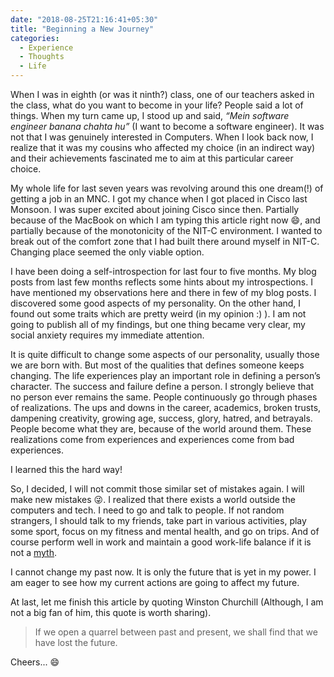 ```yaml
---
date: "2018-08-25T21:16:41+05:30"
title: "Beginning a New Journey"
categories:
  - Experience
  - Thoughts
  - Life
---
```


When I was in eighth (or was it ninth?) class, one of our teachers asked in the class, what do you want to become in your life? People said a lot of things. When my turn came up, I stood up and said, *“Mein software engineer banana chahta hu”* (I want to become a software engineer). It was not that I was genuinely interested in Computers. When I look back now, I realize that it was my cousins who affected my choice (in an indirect way) and their achievements fascinated me to aim at this particular career choice.

My whole life for last seven years was revolving around this one dream(!) of getting a job in an MNC. I got my chance when I got placed in Cisco last Monsoon. I was super excited about joining Cisco since then. Partially because of the MacBook on which I am typing this article right now :smile:, and partially because of the monotonicity of the NIT-C environment. I wanted to break out of the comfort zone that I had built there around myself in NIT-C. Changing place seemed the only viable option.

I have been doing a self-introspection for last four to five months. My blog posts from last few months reflects some hints about my introspections. I have mentioned my observations here and there in few of my blog posts. I discovered some good aspects of my personality. On the other hand, I found out some traits which are pretty weird (in my opinion :) ). I am not going to publish all of my findings, but one thing became very clear, my social anxiety requires my immediate attention.

It is quite difficult to change some aspects of our personality, usually those we are born with. But most of the qualities that defines someone keeps changing. The life experiences play an important role in defining a person’s character. The success and failure define a person. I strongly believe that no person ever remains the same. People continuously go through phases of realizations. The ups and downs in the career, academics, broken trusts, dampening creativity, growing age, success, glory, hatred, and betrayals. People become what they are, because of the world around them. These realizations come from experiences and experiences come from bad experiences.

I learned this the hard way!

So, I decided, I will not commit those similar set of mistakes again. I will make new mistakes :stuck_out_tongue_winking_eye:. I realized that there exists a world outside the computers and tech. I need to go and talk to people. If not random strangers, I should talk to my friends, take part in various activities, play some sport, focus on my fitness and mental health, and go on trips. And of course perform well in work and maintain a good work-life balance if it is not a [myth](https://theascent.pub/is-work-life-balance-a-myth-c328377966de).

I cannot change my past now. It is only the future that is yet in my power. I am eager to see how my current actions are going to affect my future.

At last, let me finish this article by quoting Winston Churchill (Although, I am not a big fan of him, this quote is worth sharing).

> If we open a quarrel between past and present, we shall find that we have lost the future.

Cheers... :smile: